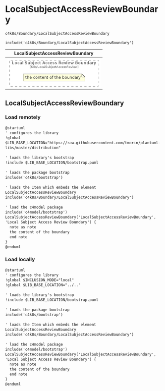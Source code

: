 # LocalSubjectAccessReviewBoundary


```text
c4k8s/Boundary/LocalSubjectAccessReviewBoundary
```

```text
include('c4k8s/Boundary/LocalSubjectAccessReviewBoundary')
```



| LocalSubjectAccessReviewBoundary |
| :---: |
| ![illustration for LocalSubjectAccessReviewBoundary](../../c4k8s/Boundary/LocalSubjectAccessReviewBoundary.Local.png) |




## LocalSubjectAccessReviewBoundary

### Load remotely
```plantuml
@startuml
' configures the library
!global $LIB_BASE_LOCATION="https://raw.githubusercontent.com/tmorin/plantuml-libs/master/distribution"

' loads the library's bootstrap
!include $LIB_BASE_LOCATION/bootstrap.puml

' loads the package bootstrap
include('c4k8s/bootstrap')

' loads the Item which embeds the element LocalSubjectAccessReviewBoundary
include('c4k8s/Boundary/LocalSubjectAccessReviewBoundary')

' load the c4model package
include('c4model/bootstrap')
LocalSubjectAccessReviewBoundary('LocalSubjectAccessReviewBoundary', 'Local Subject Access Review Boundary') {
  note as note
  the content of the boundary
  end note
}
@enduml
```

### Load locally
```plantuml
@startuml
' configures the library
!global $INCLUSION_MODE="local"
!global $LIB_BASE_LOCATION="../.."

' loads the library's bootstrap
!include $LIB_BASE_LOCATION/bootstrap.puml

' loads the package bootstrap
include('c4k8s/bootstrap')

' loads the Item which embeds the element LocalSubjectAccessReviewBoundary
include('c4k8s/Boundary/LocalSubjectAccessReviewBoundary')

' load the c4model package
include('c4model/bootstrap')
LocalSubjectAccessReviewBoundary('LocalSubjectAccessReviewBoundary', 'Local Subject Access Review Boundary') {
  note as note
  the content of the boundary
  end note
}
@enduml
```

